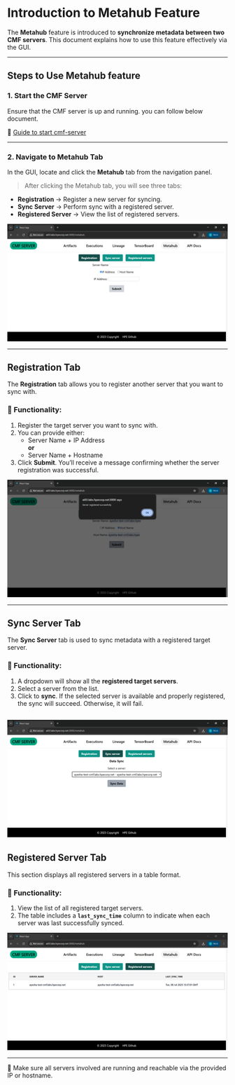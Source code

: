 # Introduction to Metahub Feature 

The **Metahub** feature is introduced to **synchronize metadata between two CMF servers**. This document explains how to use this feature effectively via the GUI.

---

## Steps to Use Metahub feature

### 1. Start the CMF Server
Ensure that the CMF server is up and running. you can follow below document.

📄 [Guide to start cmf-server](./index.md)

---

### 2. Navigate to Metahub Tab

In the GUI, locate and click the **Metahub** tab from the navigation panel.

> After clicking the Metahub tab, you will see three tabs:

- **Registration** → Register a new server for syncing.
- **Sync Server** → Perform sync with a registered server.
- **Registered Server** → View the list of registered servers.


![metahub_ui_overview.png](../assets/metahub_ui_overview.png)

---

## Registration Tab

The **Registration** tab allows you to register another server that you want to sync with.

### 📝 Functionality:
1. Register the target server you want to sync with.
2. You can provide either:
      - Server Name + IP Address  
      **or**  
      - Server Name + Hostname
3. Click **Submit**. You’ll receive a message confirming whether the server registration was successful.

![registration_form](../assets/registration_form.png)

---

## Sync Server Tab

The **Sync Server** tab is used to sync metadata with a registered target server.

### 📝 Functionality:
1. A dropdown will show all the **registered target servers**.
2. Select a server from the list.
3. Click to **sync**. If the selected server is available and properly registered, the sync will succeed. Otherwise, it will fail.

![sync_server](../assets/sync_server.png)
---

## Registered Server Tab

This section displays all registered servers in a table format.

### 📝 Functionality:
1. View the list of all registered target servers.
2. The table includes a **`last_sync_time`** column to indicate when each server was last successfully synced.

![registered_server_table](../assets/registered_server_table.png)

---

📌 Make sure all servers involved are running and reachable via the provided IP or hostname.
